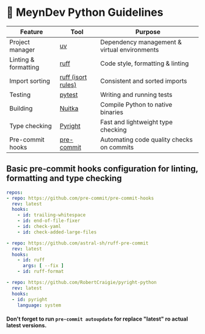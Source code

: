 # 🐍 MeynDev Python Guidelines

| Feature              | Tool                                                             | Purpose                                      |
|----------------------|------------------------------------------------------------------|----------------------------------------------|
| Project manager      | [uv](https://github.com/astral-sh/uv)                            | Dependency management & virtual environments |
| Linting & formatting | [ruff](https://github.com/astral-sh/ruff)                        | Code style, formatting & linting             |
| Import sorting       | [ruff (isort rules)](https://docs.astral.sh/ruff/rules/#isort-i) | Consistent and sorted imports                |
| Testing              | [pytest](https://docs.pytest.org/)                               | Writing and running tests                    |
| Building             | [Nuitka](https://nuitka.net/)                                    | Compile Python to native binaries            |
| Type checking        | [Pyright](https://github.com/microsoft/pyright)                  | Fast and lightweight type checking           |
| Pre-commit hooks     | [pre-commit](https://pre-commit.com/)                            | Automating code quality checks on commits    |

## Basic pre-commit hooks configuration for linting, formatting and type checking
```yaml
repos:
- repo: https://github.com/pre-commit/pre-commit-hooks
  rev: latest
  hooks:
    - id: trailing-whitespace
    - id: end-of-file-fixer
    - id: check-yaml
    - id: check-added-large-files

- repo: https://github.com/astral-sh/ruff-pre-commit
  rev: latest
  hooks:
    - id: ruff
      args: [ --fix ]
    - id: ruff-format

- repo: https://github.com/RobertCraigie/pyright-python
  rev: latest
  hooks:
  - id: pyright
    language: system

```
#### Don't forget to run `pre-commit autoupdate` for replace "latest" ro actual latest versions.
